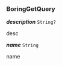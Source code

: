 

### BoringGetQuery





  
<article>

***description*** `String?` 

desc

</article>
<article>

***name*** `String` 

name

</article>

